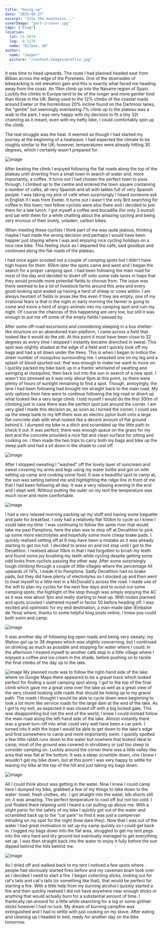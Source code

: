 ```yaml
---
title: "Going up"
date: "2025-05-27"
excerpt: "Into the mountains..."
coverImage: "part-2-cover.jpg"
tags: ["blog"]
location:
  lat: 51.5074
  lng: -0.1278
  name: "Bilbao, UK"
author:
  name: "Jasper"
  picture: "/content/images/profile.jpg"
---
```


It was time to head upwards. The route I had planned headed east from Bilbao across the edge of the Pyrenees. One of the downsides of bikepacking is net elevation gain and this is exactly what faced me heading away from the coast. An 11km climb up into the Navarre region of Spain. Luckily the climbs in Europe tend to be of the longer and more gentler kind than those in the UK. Being used to the 12% climbs of the coastal roads around Exeter or the horrendous 20% incline found on the Dartmoor lanes, the "gentle" but seemingly everlasting 7% climb up to the plateau was a walk in the park. I was very happy with my decision to fit a tiny 32t chainring as it meant, even with my hefty bike, I could comfortably spin up the climb.

The real struggle was the heat. It seemed as though I had started my journey at the beginning of a heatwave. I had expected the climate to be roughly similar to the UK; however, temperatures were already hitting 30 degrees, which I certainly wasn't prepared for.

![image](https://jaspercycles.com/content/images/selfie-1.jpg)


After besting the climb I enjoyed following the flat roads along the top of the plateau until diverting from a small town in search of water and, more importantly, a coffee. It turns out I had chosen the perfect town to pass through. I climbed up to the centre and entered the town square containing a number of cafés, all very Spanish and all with tables full of very Spanish people. I was taking my pick of café when surprisingly I heard someone ask in English if I was from Exeter. It turns out I wasn't the only Brit searching for coffee in this town; two fellow cyclists were also there and I decided to join them for a late lunch. I got myself a coffee and bocadilla (for only 3 euros!) and sat with them for a while chatting about the amazing cycling and being very envious of their lovely, unladen, carbon bikes.

When meeting these cyclists I think part of me was quite jealous, thinking maybe I had made the wrong decision and perhaps I would have been happier just staying where I was and enjoying nice cycling holidays on a nice new bike. This feeling stuck as I departed the café, said goodbye and continued along the flat roads of the plateau. 

I had once again scouted out a couple of camping spots but I didn't have high hopes for them. 60km later the spots came and went and I began the search for a proper camping spot. I had been following the main road for most of the day and decided to divert off onto some side lanes in hope that they would provide more potential fields to choose from. The issue was there seemed to be a lot of livestock farms around this area and every good-looking spot ended up having a herd of sheep or cows within. I am always hesitant of fields in areas like this even if they are empty; one of my irrational fears is that in the night or early morning the farmer is going to come and move a herd of angry animals into my camping spot and ruin my night. Of course the chances of this happening are very low, but still it was enough to put me off some of the empty fields I passed by. 

After some off-road excursions and considering sleeping in a bus shelter-like structure on an abandoned train platform, I came across a field that looked like it would do the job. At this point it must have been close to 32 degrees as every time I stopped I instantly became drenched in sweat. This spot was slightly shaded at the edge of a field and I quickly took off my bags and had a sit down under the trees. This is when I began to notice the sheer number of mosquitos surrounding me. I smacked one on my leg and a splash of blood spurted out; that was enough to make me want to move on. I quickly packed my bike back up in a frantic whirlwind of swatting and swinging at mosquitos, then back out into the sun in search of a new spot. I wasn't too stressed as it was only about 6pm at this point, so there were plenty of hours of sunlight remaining to find a spot. Though, annoyingly, the lane I had been following had brought me straight back to the main road. My only options from here were to continue following the big road or divert up what looked like a very large climb. I told myself I would do the first 300m of climbing just in case there was the perfect spot just around the corner. I am very glad I made this decision as, as soon as I turned the corner, I could see up the steep bank to my left there was an electric pylon built onto a large flat concrete slab with what looked like a decent amount of flat ground behind it. I dumped my bike in a ditch and scrambled up the little path to check it out. It was perfect; there was enough space on the grass for my tent and the concrete provided a nice flat and clean surface for sitting and cooking on. I then made the two trips to carry both my bags and bike up the steep path and had a sit down in the shade to cool off.

![image](https://jaspercycles.com/content/images/campsite-2.jpg)


After I stopped sweating I "washed" off the lovely layer of suncream and sweat covering my arms and legs using my water bottle and got on with setting up camp and cooking some food. It was a beautiful spot to camp at; the sun was setting behind me and highlighting the ridge line in front of me that I had been following all day. It was a very relaxing evening in the end and I slept well. Without putting the outer on my tent the temperature was much nicer and more comfortable.

![image](https://jaspercycles.com/content/images/breakfast-1.jpg)

I had a very relaxed morning packing up my stuff and having some baguette and pate for breakfast. I only had a relatively flat 100km to cycle so I knew I could take my time. I was continuing to follow the same river that would take me past Pamplona; here the plan was to stop off at Decathlon to pick up some more electrolytes and hopefully some more cheap brake pads. I quickly realised setting off at 9 may have been a mistake as it was already starting to get too hot. I decided to press on and not stop until I got to the Decathlon. I realised about 10km in that I had forgotten to brush my teeth and found some joy brushing my teeth while cycling despite getting some odd looks from cyclists passing the other way. After some surprisingly tough climbing through a couple of little villages where the percentage hit upwards of 14%, I made it to Pamplona. Sadly Decathlon had no brake pads, but they did have plenty of electrolytes so I stocked up and then went to treat myself to a little rest in a McDonald's across the road. I made use of the wifi to plan my cycles for the next few days and to scout out some camping spots; the highlight of the stop though was simply enjoying the AC as it was now about 1pm and really starting to heat up. With routes planned and spots scouted I slathered myself in factor 50 before heading off. I was excited and optimistic for my end destination, a man-made lake (Embalse de Yesa) where, thanks to some helpful blog posts online, I knew you could both swim and camp. 

![image](https://jaspercycles.com/content/images/big-empty-roads.jpg)

It was another day of following big open roads and being very sweaty; my Wahoo got up to 38 degrees which was slightly concerning, but I continued on drinking as much as possible and stopping for water where I could. In the afternoon I treated myself to another café stop in a little village where I enjoyed a coffee and ice cream in the shade, before pushing on to tackle the final climbs of the day up to the lake. 


![image](https://jaspercycles.com/content/images/icecream-1.jpg) My planned route was to follow the right-hand side of the lake where on Google Maps there appeared to be a gravel track which looked perfect for finding a quiet camping spot along. I got to the top of the final climb which gave me a great view over the lake as well as a great view of the very closed-looking side roads that should be linking up to my gravel path. The roads I thought I would be able to cycle down were beginning to look a lot more like service roads for the large dam at the end of the lake. As I got to my exit, as expected it was closed off with a big locked gate. This was disappointing but not the end of the world; I knew I could instead follow the main road along the left-hand side of the lake. Almost instantly there was a gravel turn-off into what could very well have been a car park. I turned into it with the hope I would be able to get down to the lake's edge and find somewhere to camp and more importantly swim. I quickly spotted a few little rabbit runs down to the water but nowhere that looked ideal to camp; most of the ground was covered in shrubbery or just too steep to consider camping on. Luckily around the corner there was a little valley-like area that was flat at the bottom. It was a steep scramble down, one I knew I wouldn't get my bike down, but at this point I was very happy to settle for leaving my bike at the top of the hill and just taking my bags down. 

![image](https://jaspercycles.com/content/images/lake-yesa-1.jpg)

All I could think about was getting in the water. Now I knew I could camp here I dumped my bike, grabbed a few of my things to take down to the water: towel, fresh clothes, etc. I got straight into the water, bib shorts still on; it was amazing. The perfect temperature to cool off but not too cold. I just floated there relaxing until I heard a car pulling up above me. With a slight panic for the safety of my bike I quickly got out of the water and scrambled back up to the "car park" to find it was just a campervan intruding on my spot for the night (how dare they). Now that I was out of the water I had great motivation to set up my camp quickly so I could get back in. I lugged my bags down into the flat area, struggled to get my tent pegs into the very hard and dry ground but eventually managed to get everything set up. I was then straight back into the water to enjoy it fully before the sun dipped behind the hills behind me.

![image](https://jaspercycles.com/content/images/lake-yesa-2.jpg)


As I dried off and walked back to my tent I noticed a few spots where people had obviously started fires before and my caveman brain took over as I decided I need to start a fire. I began collecting sticks, looking out for rat's tails and cat's tails (or something like that), that would be perfect for starting a fire. With a little help from my burning alcohol I quickly started a fire and then quickly realised I did not have anywhere near enough sticks or anything that would actually burn for a substantial amount of time. I frantically ran around for a little while searching for a log or some girthier sticks however I had no luck. My dream of burning campfire was extinguished and I had to settle with just cooking on my stove. After eating and cleaning up I headed to bed, ready for another day on the bike tomorrow.